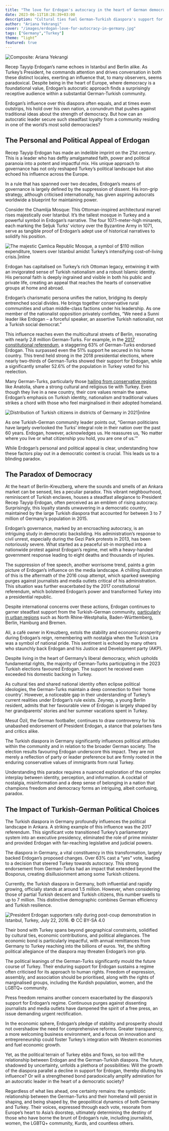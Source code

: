 ```yaml
---
title: "The love for Erdogan's autocracy in the heart of German democracy"
date: 2023-06-11T18:28:39+03:00
description: "Cultural ties fuel German-Turkish diaspora's support for Erdogan's autocracy, a paradox threatening to stall Turkey's progress in the 21st century."
author: "Ariana Yekrangi"
cover: "/images/erdogan-love-for-autocracy-in-germany.jpg"
tags: ["Germany","Turkey"]
theme: “light”
featured: true
---
```


![Composite: Ariana Yekrangi](/images/erdogan-love-for-autocracy-in-germany.jpg)

Recep Tayyip Erdogan’s name echoes in Istanbul and Berlin alike. As Turkey’s President, he commands attention and drives conversation in both these distinct locales, exerting an influence that, to many observers, seems paradoxical. Despite being in the heart of Europe, where democracy is a foundational value, Erdogan’s autocratic approach finds a surprisingly receptive audience within a substantial German-Turkish community.

Erdogan’s influence over this diaspora often equals, and at times even outstrips, his hold over his own nation, a conundrum that pushes against traditional ideas about the strength of democracy. But how can an autocratic leader secure such steadfast loyalty from a community residing in one of the world’s most solid democracies?

## **The Personal and Political Appeal of Erdogan**

Recep Tayyip Erdogan has made an indelible imprint on the 21st century. This is a leader who has deftly amalgamated faith, power and political paranoia into a potent and impactful mix. His unique approach to governance has not only reshaped Turkey’s political landscape but also echoed his influence across the Europe.

In a rule that has spanned over two decades, Erdogan’s means of governance is largely defined by the suppression of dissent. His iron-grip strategy, although criticised internationally, has given aspiring autocrats worldwide a blueprint for maintaining power.

Consider the Chamlija Mosque: This Ottoman-inspired architectural marvel rises majestically over Istanbul. It’s the tallest mosque in Turkey and a powerful symbol in Erdogan’s narrative. The four 107.1-meter-high minarets, each marking the Seljuk Turks’ victory over the Byzantine Army in 1071, serve as tangible proof of Erdogan’s adept use of historical narratives to solidify his position.

![The majestic Çamlıca Republic Mosque, a symbol of $110 million expenditure, towers over Istanbul amidst Turkey’s intensifying cost-of-living crisis.|inline](/images/Camlica-Mosque-1024x713.jpg)

Erdogan has capitalised on Turkey’s rich Ottoman legacy, entwining it with an invigorated sense of Turkish nationalism and a robust Islamic identity. His personal faith is deeply ingrained and visible in both his public and private life, creating an appeal that reaches the hearts of conservative groups at home and abroad.

Erdogan’s charismatic persona unifies the nation, bridging its deeply entrenched social divides. He brings together conservative rural communities and urban middle-class factions under his leadership. As one member of the nationalist opposition privately confides, “We need a Sunni leader like Erdogan – a forceful speaker, an assertive Turkish nationalist, not a Turkish social democrat.”

This influence reaches even the multicultural streets of Berlin, resonating with nearly 2.8 million German-Turks. For example, in the [2017 constitutional referendum](https://www.dw.com/en/why-many-turks-in-germany-still-vote-for-erdogan/a-65442948), a staggering 63% of German-Turks endorsed Erdogan. This surpassed even the 51% support he secured in his home country. This trend held strong in the 2018 presidential elections, where nearly two-thirds of German-Turks showed their support for Erdogan, while a significantly smaller 52.6% of the population in Turkey voted for his reelection.

Many German-Turks, particularly those [hailing from conservative regions](https://www.dw.com/en/why-many-turks-in-germany-still-vote-for-erdogan/a-65442948) like Anatolia, share a strong cultural and religious tie with Turkey. Even though they live in a new country, their core values remain the same. Erdogan’s emphasis on Turkish identity, nationalism and traditional values strikes a chord with those who feel marginalised in their adopted homeland.

![Distribution of Turkish citizens in districts of Germany in 2021|inline](https://upload.wikimedia.org/wikipedia/commons/thumb/3/31/Turkish_population_relative_to_total_Turkish_population_in_Germany_2021.svg/1920px-Turkish_population_relative_to_total_Turkish_population_in_Germany_2021.svg.png)

As one Turkish-German community leader points out, “German politicians have largely overlooked the Turks’ integral role in their nation over the past 60 years. Erdogan, however, acknowledges us. He reassures us, ‘No matter where you live or what citizenship you hold, you are one of us.'” 

While Erdogan’s personal and political appeal is clear, understanding how these factors play out in a democratic context is crucial. This leads us to a blinding paradox.

## **The Paradox of Democracy**

At the heart of Berlin-Kreuzberg, where the sounds and smells of an Ankara market can be sensed, lies a peculiar paradox. This vibrant neighbourhood, reminiscent of Turkish enclaves, houses a steadfast allegiance to President Recep Tayyip Erdogan, often perceived as an emblem of rising autocracy. Surprisingly, this loyalty stands unwavering in a democratic country, maintained by the large Turkish diaspora that accounted for between 3 to 7 million of Germany’s population in 2015.

Erdogan’s governance, marked by an encroaching autocracy, is an intriguing study in democratic backsliding. His administration’s response to civil unrest, especially during the Gezi Park protests in 2013, has been notoriously severe. What started as a peaceful sit-in morphed into a nationwide protest against Erdogan’s regime, met with a heavy-handed government response leading to eight deaths and thousands of injuries.

The suppression of free speech, another worrisome trend, paints a grim picture of Erdogan’s influence on the media landscape. A chilling illustration of this is the aftermath of the 2016 coup attempt, which sparked sweeping purges against journalists and media outlets critical of his administration. This situation was further exacerbated by the 2017 constitutional referendum, which bolstered Erdogan’s power and transformed Turkey into a presidential republic.

Despite international concerns over these actions, Erdogan continues to garner steadfast support from the Turkish-German community, [particularly in urban regions](https://www.economist.com/europe/2017/08/31/how-recep-tayyip-erdogan-seduces-turkish-migrants-in-europe) such as North Rhine-Westphalia, Baden-Württemberg, Berlin, Hamburg and Bremen.

Ali, a café owner in Kreuzberg, extols the stability and economic prosperity during Erdogan’s reign, remembering with nostalgia when the Turkish Lira was a symbol of national pride. This sentiment is echoed by many others who staunchly back Erdogan and his Justice and Development party (AKP).

Despite living in the heart of Germany’s liberal democracy, which upholds fundamental rights, the majority of German-Turks participating in the 2023 Turkish elections favoured Erdogan. The support he received even exceeded his domestic backing in Turkey.

As cultural ties and shared national identity often eclipse political ideologies, the German-Turks maintain a deep connection to their ‘home country’. However, a noticeable gap in their understanding of Turkey’s current realities under Erdogan’s rule exists. Zeynep, a young Berlin resident, admits that her favourable view of Erdogan is largely shaped by her grandparents’ stories and her summer vacations spent in Turkey. 

Mesut Özil, the German footballer, continues to draw controversy for his unabashed endorsement of President Erdogan, a stance that polarises fans and critics alike.

The Turkish diaspora in Germany significantly influences political attitudes within the community and in relation to the broader German society. The election results favouring Erdogan underscore this impact. They are not merely a reflection of party or leader preference but are firmly rooted in the enduring conservative values of immigrants from rural Turkey.

Understanding this paradox requires a nuanced exploration of the complex interplay between identity, perception, and information. A cocktail of nostalgia, misinformation and a deep sense of belonging in a nation that champions freedom and democracy forms an intriguing, albeit confusing, paradox.

## **The Impact of Turkish-German Political Choices**

The Turkish diaspora in Germany profoundly influences the political landscape in Ankara. A striking example of this influence was the 2017 referendum. This significant vote transitioned Turkey’s parliamentary system into an executive presidency, eliminated the role of prime minister and provided Erdogan with far-reaching legislative and judicial powers.

The diaspora in Germany, a vital constituency in this transformation, largely backed Erdogan’s proposed changes. Over 63% cast a “yes” vote, leading to a decision that steered Turkey towards autocracy. This strong endorsement from German-Turks had an impact that extended beyond the Bosporus, creating disillusionment among some Turkish citizens.

Currently, the Turkish diaspora in Germany, both influential and rapidly growing, officially stands at around 1.5 million. However, when considering those of partial Turkish descent and Turkish citizens, this number swells to up to 7 million. This distinctive demographic combines German efficiency and Turkish resilience.

![President Erdogan supporters rally during post-coup demonstration in Istanbul, Turkey, July 22, 2016. © CC BY-SA 4.0](/images/women-holding-a-picture-of-erdoghan-after-the-2016-coup.jpg)

Their bond with Turkey spans beyond geographical constraints, solidified by cultural ties, economic contributions, and political allegiances. The economic bond is particularly impactful, with annual remittances from Germany to Turkey reaching into the billions of euros. Yet, the shifting political allegiance of the diaspora may threaten Erdogan’s iron grip.

The political leanings of the German-Turks significantly mould the future course of Turkey. Their enduring support for Erdogan sustains a regime often criticised for its approach to human rights. Freedom of expression, assembly, and association should be prioritised, along with the rights of marginalised groups, including the Kurdish population, women, and the LGBTQ+ community.

Press freedom remains another concern exacerbated by the diaspora’s support for Erdogan’s regime. Continuous purges against dissenting journalists and media outlets have dampened the spirit of a free press, an issue demanding urgent rectification.

In the economic sphere, Erdogan’s pledge of stability and prosperity should not overshadow the need for comprehensive reforms. Greater transparency, a more welcoming business environment, and a focus on innovation and entrepreneurship could foster Turkey’s integration with Western economies and fuel economic growth.

Yet, as the political terrain of Turkey ebbs and flows, so too will the relationship between Erdogan and the German-Turkish diaspora. The future, shadowed by uncertainty, unfolds a plethora of possibilities: Will the growth of the diaspora parallel a decline in support for Erdogan, thereby diluting his influence? Or will a strengthened bond paradoxically amplify admiration for an autocratic leader in the heart of a democratic society?

Regardless of what lies ahead, one certainty remains: the symbiotic relationship between the German-Turks and their homeland will persist in shaping, and being shaped by, the geopolitical dynamics of both Germany and Turkey. Their voices, expressed through each vote, resonate from Europe’s heart to Asia’s doorstep, ultimately determining the destiny of those who have borne the brunt of Erdogan’s rule, including journalists, women, the LGBTQ+ community, Kurds, and countless others.
